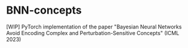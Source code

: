 # BNN-concepts
[WIP] PyTorch implementation of the paper "Bayesian Neural Networks Avoid Encoding Complex and Perturbation-Sensitive Concepts" (ICML 2023)
